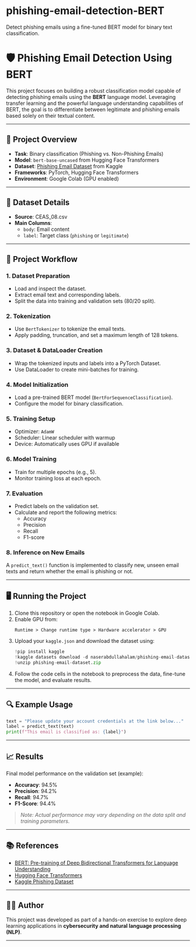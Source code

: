 # phishing-email-detection-BERT
Detect phishing emails using a fine-tuned BERT model for binary text classification.

# 🛡️ Phishing Email Detection Using BERT

This project focuses on building a robust classification model capable of detecting phishing emails using the **BERT** language model. Leveraging transfer learning and the powerful language understanding capabilities of BERT, the goal is to differentiate between legitimate and phishing emails based solely on their textual content.

---

## 📌 Project Overview

- **Task**: Binary classification (Phishing vs. Non-Phishing Emails)
- **Model**: `bert-base-uncased` from Hugging Face Transformers
- **Dataset**: [Phishing Email Dataset](https://www.kaggle.com/datasets/naserabdullahalam/phishing-email-dataset) from Kaggle
- **Frameworks**: PyTorch, Hugging Face Transformers
- **Environment**: Google Colab (GPU enabled)

---

## 📁 Dataset Details

- **Source**: CEAS_08.csv
- **Main Columns**:
  - `body`: Email content
  - `label`: Target class (`phishing` or `legitimate`)

---

## 🧪 Project Workflow

### 1. Dataset Preparation

- Load and inspect the dataset.
- Extract email text and corresponding labels.
- Split the data into training and validation sets (80/20 split).

### 2. Tokenization

- Use `BertTokenizer` to tokenize the email texts.
- Apply padding, truncation, and set a maximum length of 128 tokens.

### 3. Dataset & DataLoader Creation

- Wrap the tokenized inputs and labels into a PyTorch Dataset.
- Use DataLoader to create mini-batches for training.

### 4. Model Initialization

- Load a pre-trained BERT model (`BertForSequenceClassification`).
- Configure the model for binary classification.

### 5. Training Setup

- Optimizer: `AdamW`
- Scheduler: Linear scheduler with warmup
- Device: Automatically uses GPU if available

### 6. Model Training

- Train for multiple epochs (e.g., 5).
- Monitor training loss at each epoch.

### 7. Evaluation

- Predict labels on the validation set.
- Calculate and report the following metrics:
  - Accuracy
  - Precision
  - Recall
  - F1-score

### 8. Inference on New Emails

A `predict_text()` function is implemented to classify new, unseen email texts and return whether the email is phishing or not.

---

## 🖥️ Running the Project

1. Clone this repository or open the notebook in Google Colab.
2. Enable GPU from:
   ```
   Runtime > Change runtime type > Hardware accelerator > GPU
   ```
3. Upload your `kaggle.json` and download the dataset using:
   ```python
   !pip install kaggle
   !kaggle datasets download -d naserabdullahalam/phishing-email-dataset
   !unzip phishing-email-dataset.zip
   ```
4. Follow the code cells in the notebook to preprocess the data, fine-tune the model, and evaluate results.

---

## 🔍 Example Usage

```python
text = "Please update your account credentials at the link below..."
label = predict_text(text)
print(f"This email is classified as: {label}")
```

---

## 📈 Results

Final model performance on the validation set (example):

- **Accuracy**: 94.5%
- **Precision**: 94.2%
- **Recall**: 94.7%
- **F1-Score**: 94.4%

> *Note: Actual performance may vary depending on the data split and training parameters.*

---

## 📚 References

- [BERT: Pre-training of Deep Bidirectional Transformers for Language Understanding](https://arxiv.org/abs/1810.04805)
- [Hugging Face Transformers](https://huggingface.co/transformers/)
- [Kaggle Phishing Dataset](https://www.kaggle.com/datasets/naserabdullahalam/phishing-email-dataset)

---

## 👨‍💻 Author

This project was developed as part of a hands-on exercise to explore deep learning applications in **cybersecurity and natural language processing (NLP)**.

---
